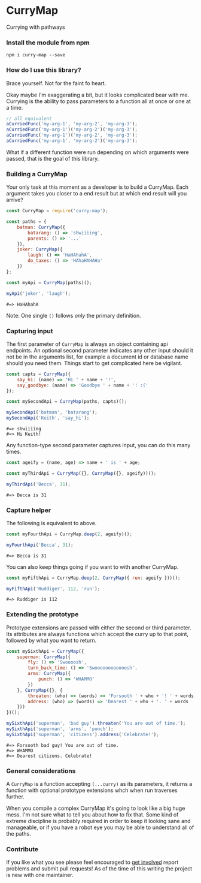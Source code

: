 CurryMap
===

Currying with pathways

### Install the module from npm

```
npm i curry-map --save
```

### How do I use this library?

Brace yourself. Not for the faint fo heart.

Okay maybe I'm exaggerating a bit, but it looks complicated bear with me. Currying is the ability to pass parameters to a function all at once or one at a time.

```javascript
// all equivalent
aCurriedFunc('my-arg-1', 'my-arg-2', 'my-arg-3');
aCurriedFunc('my-arg-1')('my-arg-2')('my-arg-3');
aCurriedFunc('my-arg-1')('my-arg-2', 'my-arg-3');
aCurriedFunc('my-arg-1', 'my-arg-2')('my-arg-3');
```

What if a different function were run depending on which arguments were passed, that is the goal of this library.

### Building a CurryMap

Your only task at this moment as a developer is to build a CurryMap. Each argument takes you closer to a end result but at which end result will you arrive?

```javascript
const CurryMap = require('curry-map');

const paths = {
    batman: CurryMap({
        batarang: () => 'shwiiiing',
        parents: () => '...'
    }),
    joker: CurryMap({
        laugh: () => 'HaHAhahA',
        do_taxes: () => 'HAhaHAHAHa'
    })
};

const myApi = CurryMap(paths)();

myApi('joker', 'laugh');
```
```
#=> HaHAhahA
```

Note: One single `()` follows *only* the primary definition.

### Capturing input

The first parameter of `CurryMap` is always an object containing api endpoints. An optional second parameter indicates any other input should it not be in the arguments list, for example a document id or database name should you need them. Things start to get complicated here be vigilant.

```javascript
const capts = CurryMap({
    say_hi: (name) => 'Hi ' + name + '!',
    say_goodbye: (name) => 'Goodbye ' + name + '! :('
});

const mySecondApi = CurryMap(paths, capts)();

mySecondApi('batman', 'batarang');
mySecondApi('Keith', 'say_hi');
```
```
#=> shwiiiing
#=> Hi Keith!
```

Any function-type second parameter captures input, you can do this many times.

```javascript
const ageify = (name, age) => name + ' is ' + age;

const myThirdApi = CurryMap({}, CurryMap({}, ageify))();

myThirdApi('Becca', 31);
```
```
#=> Becca is 31
```

### Capture helper

The following is equivalent to above.

```javascript
const myFourthApi = CurryMap.deep(2, ageify)();

myFourthApi('Becca', 31);
```
```
#=> Becca is 31
```

You can also keep things going if you want to with another CurryMap.

```javascript
const myFifthApi = CurryMap.deep(2, CurryMap({ run: ageify }))();

myFifthApi('Ruddiger', 112, 'run');
```
```
#=> Ruddiger is 112
```

### Extending the prototype

Prototype extensions are passed with either the second or third parameter. Its attributes are always functions which accept the curry up to that point, followed by what you want to return.

```javascript
const mySixthApi = CurryMap({
    superman: CurryMap({
        fly: () => 'Swoooosh',
        turn_back_time: () => 'Swoooooooooooosh',
        arms: CurryMap({
            punch: () => 'WHAMMO'
        })
    }, CurryMap({}, {
        threaten: (who) => (words) => 'Forsooth ' + who + '! ' + words,
        address: (who) => (words) => 'Dearest ' + who + '. ' + words
    }))
})();

mySixthApi('superman', 'bad guy').threaten('You are out of time.');
mySixthApi('superman', 'arms', 'punch');
mySixthApi('superman', 'citizens').address('Celebrate!');
```
```
#=> Forsooth bad guy! You are out of time.
#=> WHAMMO
#=> Dearest citizens. Celebrate!
```

### General considerations

A `CurryMap` is a function accepting `(...curry)` as its parameters, it returns a function with optional prototype extensions whch when run traverses further.

When you compile a complex CurryMap it's going to look like a big huge mess. I'm not sure what to tell you about how to fix that. Some kind of extreme discipline is probably required in order to keep it looking sane and manageable, or if you have a robot eye you may be able to understand all of the paths.

### Contribute

If you like what you see please feel encouraged to [get involved](https://github.com/Kequc/curry-map/issues) report problems and submit pull requests! As of the time of this writing the project is new with one maintainer.
